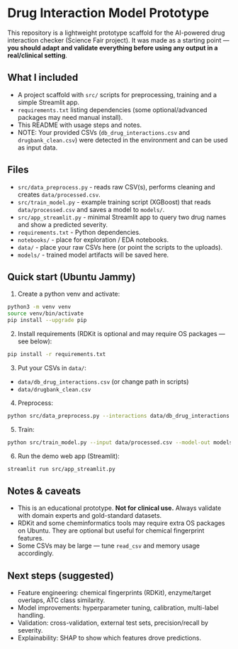 # Drug Interaction Model Prototype

This repository is a lightweight prototype scaffold for the AI-powered drug interaction checker
(Science Fair project). It was made as a starting point — **you should adapt and
validate everything before using any output in a real/clinical setting**.

## What I included
- A project scaffold with `src/` scripts for preprocessing, training and a simple Streamlit app.
- `requirements.txt` listing dependencies (some optional/advanced packages may need manual install).
- This README with usage steps and notes.
- NOTE: Your provided CSVs (`db_drug_interactions.csv` and `drugbank_clean.csv`) were detected in the
  environment and can be used as input data.

## Files
- `src/data_preprocess.py` - reads raw CSV(s), performs cleaning and creates `data/processed.csv`.
- `src/train_model.py` - example training script (XGBoost) that reads `data/processed.csv` and saves a model to `models/`.
- `src/app_streamlit.py` - minimal Streamlit app to query two drug names and show a predicted severity.
- `requirements.txt` - Python dependencies.
- `notebooks/` - place for exploration / EDA notebooks.
- `data/` - place your raw CSVs here (or point the scripts to the uploads).
- `models/` - trained model artifacts will be saved here.

## Quick start (Ubuntu Jammy)
1. Create a python venv and activate:
```bash
python3 -m venv venv
source venv/bin/activate
pip install --upgrade pip
```

2. Install requirements (RDKit is optional and may require OS packages — see below):
```bash
pip install -r requirements.txt
```

3. Put your CSVs in `data/`:
- `data/db_drug_interactions.csv`  (or change path in scripts)
- `data/drugbank_clean.csv`

4. Preprocess:
```bash
python src/data_preprocess.py --interactions data/db_drug_interactions.csv --drugbank data/drugbank_clean.csv --out data/processed.csv
```

5. Train:
```bash
python src/train_model.py --input data/processed.csv --model-out models/xgb_model.joblib
```

6. Run the demo web app (Streamlit):
```bash
streamlit run src/app_streamlit.py
```

## Notes & caveats
- This is an educational prototype. **Not for clinical use.** Always validate with domain experts and gold-standard datasets.
- RDKit and some cheminformatics tools may require extra OS packages on Ubuntu. They are optional but useful for chemical fingerprint features.
- Some CSVs may be large — tune `read_csv` and memory usage accordingly.

## Next steps (suggested)
- Feature engineering: chemical fingerprints (RDKit), enzyme/target overlaps, ATC class similarity.
- Model improvements: hyperparameter tuning, calibration, multi-label handling.
- Validation: cross-validation, external test sets, precision/recall by severity.
- Explainability: SHAP to show which features drove predictions.

